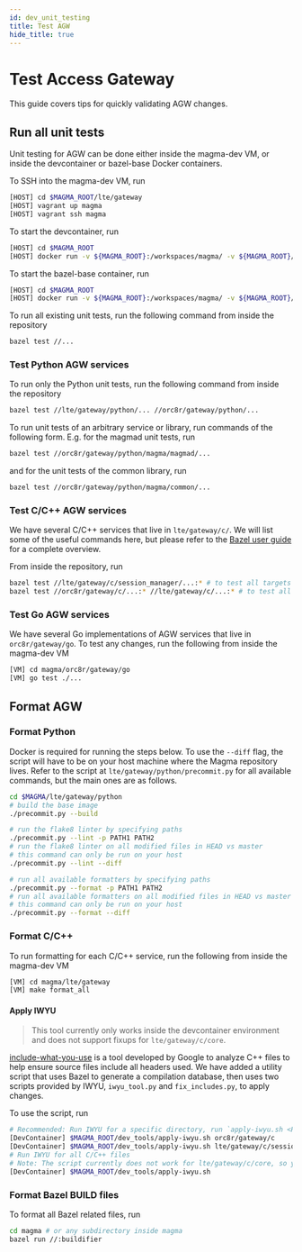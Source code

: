 ```yaml
---
id: dev_unit_testing
title: Test AGW
hide_title: true
---
```


# Test Access Gateway

This guide covers tips for quickly validating AGW changes.

## Run all unit tests

Unit testing for AGW can be done either inside the magma-dev VM, or inside the devcontainer or bazel-base Docker containers.

To SSH into the magma-dev VM, run

```bash
[HOST] cd $MAGMA_ROOT/lte/gateway
[HOST] vagrant up magma
[HOST] vagrant ssh magma
```

To start the devcontainer, run

```bash
[HOST] cd $MAGMA_ROOT
[HOST] docker run -v ${MAGMA_ROOT}:/workspaces/magma/ -v ${MAGMA_ROOT}/lte/gateway/configs:/etc/magma/ -it ghcr.io/magma/magma/devcontainer:latest /bin/bash
```

To start the bazel-base container, run

```bash
[HOST] cd $MAGMA_ROOT
[HOST] docker run -v ${MAGMA_ROOT}:/workspaces/magma/ -v ${MAGMA_ROOT}/lte/gateway/configs:/etc/magma/ -it ghcr.io/magma/magma/bazel-base:latest /bin/bash
```

To run all existing unit tests, run the following command from inside the repository

```bash
bazel test //...
```

### Test Python AGW services

To run only the Python unit tests, run the following command from inside the repository

```bash
bazel test //lte/gateway/python/... //orc8r/gateway/python/...
```

To run unit tests of an arbitrary service or library, run commands of the following form.
E.g. for the magmad unit tests, run

```bash
bazel test //orc8r/gateway/python/magma/magmad/...
```

and for the unit tests of the common library, run

```bash
bazel test //orc8r/gateway/python/magma/common/...
```

### Test C/C++ AGW services

We have several C/C++ services that live in `lte/gateway/c/`. We will list some of the useful commands here, but please refer to the [Bazel user guide](https://docs.bazel.build/versions/main/guide.html) for a complete overview.

From inside the repository, run

```bash
bazel test //lte/gateway/c/session_manager/...:* # to test all targets under lte/gateway/c/session_manager 
bazel test //orc8r/gateway/c/...:* //lte/gateway/c/...:* # to test all C/C++ targets
```

### Test Go AGW services

We have several Go implementations of AGW services that live in `orc8r/gateway/go`.
To test any changes, run the following from inside the magma-dev VM

```bash
[VM] cd magma/orc8r/gateway/go
[VM] go test ./...
```

## Format AGW

### Format Python

Docker is required for running the steps below.
To use the `--diff` flag, the script will have to be on your host machine where the Magma repository lives.
Refer to the script at `lte/gateway/python/precommit.py` for all available commands, but the main ones are as follows.

```bash
cd $MAGMA/lte/gateway/python
# build the base image
./precommit.py --build

# run the flake8 linter by specifying paths
./precommit.py --lint -p PATH1 PATH2
# run the flake8 linter on all modified files in HEAD vs master
# this command can only be run on your host
./precommit.py --lint --diff

# run all available formatters by specifying paths
./precommit.py --format -p PATH1 PATH2
# run all available formatters on all modified files in HEAD vs master
# this command can only be run on your host
./precommit.py --format --diff
```

### Format C/C++

To run formatting for each C/C++ service, run the following from inside the magma-dev VM

```bash
[VM] cd magma/lte/gateway
[VM] make format_all
```

#### Apply IWYU

> This tool currently only works inside the devcontainer environment and does not support fixups for `lte/gateway/c/core`.

[include-what-you-use](https://include-what-you-use.org/) is a tool developed by Google to analyze C++ files to help ensure source files include all headers used.
We have added a utility script that uses Bazel to generate a compilation database, then uses two scripts provided by IWYU, `iwyu_tool.py` and `fix_includes.py`, to apply changes.

To use the script, run

```bash
# Recommended: Run IWYU for a specific directory, run `apply-iwyu.sh <PATH>`
[DevContainer] $MAGMA_ROOT/dev_tools/apply-iwyu.sh orc8r/gateway/c
[DevContainer] $MAGMA_ROOT/dev_tools/apply-iwyu.sh lte/gateway/c/session_manager
# Run IWYU for all C/C++ files
# Note: The script currently does not work for lte/gateway/c/core, so you may need to revert changes for that directory
[DevContainer] $MAGMA_ROOT/dev_tools/apply-iwyu.sh
```

### Format Bazel BUILD files

To format all Bazel related files, run

```bash
cd magma # or any subdirectory inside magma
bazel run //:buildifier
```
